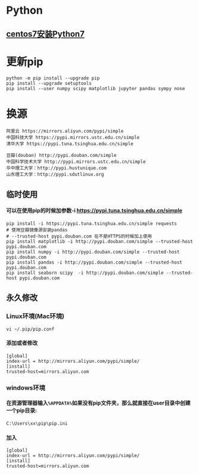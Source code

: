 # Python

## [centos7安装Python7](./install.md)

# 更新pip
```shell
python -m pip install --upgrade pip
pip install --upgrade setuptools
pip install --user numpy scipy matplotlib jupyter pandas sympy nose
```

# 换源
```
阿里云 https://mirrors.aliyun.com/pypi/simple
中国科技大学 https://pypi.mirrors.ustc.edu.cn/simple
清华大学 https://pypi.tuna.tsinghua.edu.cn/simple

豆瓣(douban) http://pypi.douban.com/simple
中国科学技术大学 http://pypi.mirrors.ustc.edu.cn/simple
华中理工大学：http://pypi.hustunique.com
山东理工大学：http://pypi.sdutlinux.org
```
## 临时使用
#### 可以在使用pip的时候加参数-i https://pypi.tuna.tsinghua.edu.cn/simple
```shell
pip install -i https://pypi.tuna.tsinghua.edu.cn/simple requests
# 使用豆瓣镜像源安装pandas
# --trusted-host pypi.douban.com 在不是HTTPS的时候加上使用
pip install matplotlib -i http://pypi.douban.com/simple --trusted-host pypi.douban.com
pip install numpy -i http://pypi.douban.com/simple --trusted-host pypi.douban.com
pip install pandas -i http://pypi.douban.com/simple --trusted-host pypi.douban.com
pip install seaborn scipy  -i http://pypi.douban.com/simple --trusted-host pypi.douban.com
```

## 永久修改
### Linux环境(Mac环境)
```shell
vi ~/.pip/pip.conf 
```
#### 添加或者修改
```shell
[global]
index-url = http://mirrors.aliyun.com/pypi/simple/
[install]
trusted-host=mirrors.aliyun.com
```
### windows环境
#### 在资源管理器输入`%APPDATA%`如果没有pip文件夹，那么就直接在user目录中创建一个pip目录:
```shell
C:\Users\xx\pip\pip.ini
```
#### 加入
```shell
[global]
index-url = http://mirrors.aliyun.com/pypi/simple/
[install]
trusted-host=mirrors.aliyun.com
```

